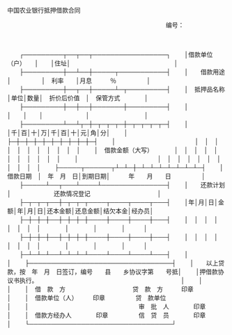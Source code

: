 



中国农业银行抵押借款合同



 

　　　　　　　　　　　　　　　　　　　　　　　　　　编号：

　　


　　┌─────────┬──┬──┬─────────────────┐
　　│借款单位（户）　　│　　│住址│　　　　　　　　　　　　　　　　　│
　　├─────────┼──┴──┼─────┬───────────┤
　　│　　借款用途　　　│　　　　　│　利率　　│月息　　　％　　　　　│
　　├─────────┼──┬──┼─────┴─┬─────────┤
　　│　抵押品名称　　　│单位│数量│　折价后价值　│　保管方式　　　　│
　　├─────────┼──┼──┼───────┼─────────┤
　　│　　　　　　　　　│　　│　　│　　　　　　　│　　　　　　　　　│
　　├─────────┴──┴┬─┼─┬─┬─┬─┼─┬─┬─┬─┬─┤
　　│　　　　　　　　　　　　　│千│百│十│万│千│百│十│元│角│分│
　　│　　　　　　　　　　　　　├─┼─┼─┼─┼─┼─┼─┼─┼─┼─┤
　　│　　　　　　　　　　　　　│　│　│　│　│　│　│　│　│　│　│
　　│　借款金额（大写）　　　　│　│　│　│　│　│　│　│　│　│　│
　　│　　　　　　　　　　　　　│　│　│　│　│　│　│　│　│　│　│
　　├─────┬──────┬┴─┴─┼─┴─┴─┴─┴─┴─┴─┴─┤
　　│借款日期　│　年　月　日│到期日期│　　　年　　月　　日　　　　　│
　　├─────┴──┬───┴────┴───────────────┤
　　│　　还款计划　　│　　　　　　　还款情况登记　　　　　　　　　　　│
　　├─┬─┬─┬──┼─┬─┬─┬────┬────┬────┬───┤
　　│年│月│日│金额│年│月│日│还本金额│还息金额│结欠本金│经办员│
　　├─┼─┼─┼──┼─┼─┼─┼────┼────┼────┼───┤
　　│　│　│　│　　│　│　│　│　　　　│　　　　│　　　　│　　　│
　　├─┼─┼─┼──┼─┼─┼─┼────┼────┼────┼───┤
　　│　│　│　│　　│　│　│　│　　　　│　　　　│　　　　│　　　│
　　├─┴─┴─┴──┴─┴─┴─┴────┴────┴────┴───┤
　　│　　　　　　　　　　　　　　　　　　　　　　　　　　　　　　　　　│
　　├─────────────────────────────────┤
　　│　　以上贷款，按　年　月　日签订，编号　　县　　乡协议字第　　号抵│
　　│押借款协议书执行。　　　　　　　　　　　　　　　　　　　　　　　　│
　　│　　　　　　　　　　　　　　　　　　　　　　　　　　　　　　　　　│
　　│　借　款　方　　　　　　　　　　　贷　款　方　　　印章　　　　　　│
　　│　借款单位（人）　　　印章　　　　　贷　款单位　　　　　　　　　　│
　　│　　　　　　　　　　　　　　　　　　审　批　人　　　　印章　　　　│
　　│　借款方经办人　　　　印章　　　　　信　贷　员　　　　印章　　　　│
　　└─────────────────────────────────┘
　　
